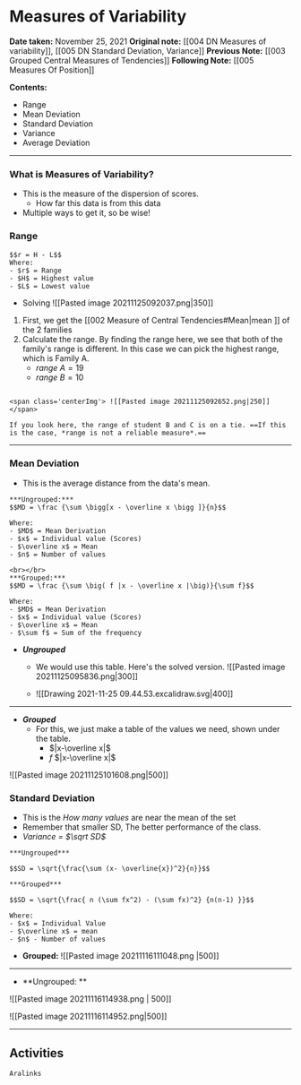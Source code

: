 

# Measures of Variability

**Date taken:** November 25, 2021
**Original note:** [[004 DN Measures of variability]], [[005 DN Standard Deviation, Variance]]
**Previous Note:** [[003 Grouped Central Measures of Tendencies]]
**Following Note:**   [[005 Measures Of Position]]


**Contents:**

- Range
- Mean Deviation
- Standard Deviation
- Variance
- Average Deviation


---
### What is Measures of Variability?
- This is the measure of the dispersion of scores.
	- How far this data is from this data
- Multiple ways to get it, so be wise! 

### Range
```ad-form
$$r = H - L$$
Where: 
- $r$ = Range
- $H$ = Highest value
- $L$ = Lowest value
```

- Solving
<span class='centerImg'> ![[Pasted image 20211125092037.png|350]]  </span>


1. First, we get the [[002 Measure of Central Tendencies#Mean|mean ]] of the 2 families  
2. Calculate the range. By finding the range here, we see that both of the family's range is different. In this case we can pick the highest range, which is Family A.
	- $range$ $A = 19$
	- $range$ $B = 10$

```ad-note

<span class='centerImg'> ![[Pasted image 20211125092652.png|250]]  </span>

If you look here, the range of student B and C is on a tie. ==If this is the case, *range is not a reliable measure*.==
```
---
### Mean Deviation 
- This is the average distance from the data's mean.
```ad-form
***Ungrouped:***
$$MD = \frac {\sum \bigg[x - \overline x \bigg ]}{n}$$

Where: 
- $MD$ = Mean Derivation 
- $x$ = Individual value (Scores)
- $\overline x$ = Mean
- $n$ = Number of values

<br></br>
***Grouped:***
$$MD = \frac {\sum \big( f |x - \overline x |\big)}{\sum f}$$

Where: 
- $MD$ = Mean Derivation
- $x$ = Individual value (Scores)
- $\overline x$ = Mean
- $\sum f$ = Sum of the frequency

```
- ***Ungrouped***
	- We would use this table. Here's the solved version.
	![[Pasted image 20211125095836.png|300]]

	- <span class='centerImg'> ![[Drawing 2021-11-25 09.44.53.excalidraw.svg|400]]  </span>
---
- ***Grouped***
	- For this, we just make a table of the values we need, shown under the table.
		- $|x-\overline x|$
		-  $f$ $|x-\overline x|$


<span class='centerImg'>![[Pasted image 20211125101608.png|500]]   </span>

### Standard Deviation
- This is the *How many values* are near  the mean of the set
- Remember that smaller SD, The better performance of the class. 
- *Variance =  $\sqrt SD$*
```ad-form
***Ungrouped***

$$SD = \sqrt{\frac{\sum (x- \overline{x})^2}{n}}$$

***Grouped***

$$SD = \sqrt{\frac{ n (\sum fx^2) - (\sum fx)^2} {n(n-1) }}$$

Where: 
- $x$ = Individual Value
- $\overline x$ = mean
- $n$ - Number of values
```

- **Grouped:**
<span class='centerImg'> ![[Pasted image 20211116111048.png |500]]</span>
---
- **Ungrouped: **

<span class='centerImg'> ![[Pasted image 20211116114938.png | 500]]  </span>

<span class='centerImg'> ![[Pasted image 20211116114952.png|500]]</span>




---
## Activities
```ad-act
Aralinks
```
